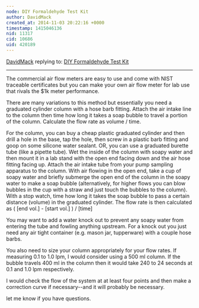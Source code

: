 ```yaml
---
node: DIY Formaldehyde Test Kit
author: DavidMack
created_at: 2014-11-03 20:22:16 +0000
timestamp: 1415046136
nid: 11317
cid: 10686
uid: 420189
---
```




[DavidMack](../profile/DavidMack) replying to: [DIY Formaldehyde Test Kit](../notes/nshapiro/11-03-2014/diy-formaldehyde-test-kit)

----
The commercial air flow meters are easy to use and come with NIST traceable certificates but you can make your own air flow meter for lab use that rivals the $1k meter performance.

There are many variations to this method but essentially you need a graduated cylinder column with a hose barb fitting.  Attach the air intake line to the column then time how long it takes a soap bubble to travel a portion of the column.  Calculate the flow rate as volume / time.

For the column, you can buy a cheap plastic graduated cylinder and then drill a hole in the base, tap the hole, then screw in a plastic barb fitting and goop on some silicone water sealant.  OR, you can use a graduated burette tube (like a pipette tube).  Wet the inside of the column with soapy water and then mount it in a lab stand with the open end facing down and the air hose fitting facing up.  Attach the air intake tube from your pump sampling apparatus to the column.  With air flowing in the open end, take a cup of soapy water and briefly submerge the open end of the column in the soapy water to make a soap bubble (alternatively, for higher flows you can blow bubbles in the cup with a straw and just touch the bubbles to the column).  With a stop watch, time how long it takes the soap bubble to pass a certain distance (volume) in the graduated cylinder.  The flow rate is then calculated as ( [end vol.] - [start vol.] ) / [time]  

You may want to add a water knock out to prevent any soapy water from entering the tube and fowling anything upstream.  For a knock out you just need any air tight container (e.g. mason jar, tupperware)  with a couple hose barbs.

You also need to size your column appropriately for your flow rates.  If measuring 0.1 to 1.0 lpm, I would consider using a 500 ml column.  If the bubble travels 400 ml in the column then it would take 240 to 24 seconds at 0.1 and 1.0 lpm respectively.  

I would check the flow of the system at at least four points and then make a correction curve if necessary--and it will probably be necessary. 

let me know if you have questions.